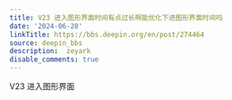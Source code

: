 ```yaml
---
title: V23 进入图形界面时间有点过长啊能优化下进图形界面时间吗
date: '2024-06-28'
linkTitle: https://bbs.deepin.org/en/post/274464
source: deepin_bbs
description:  zeyark 
disable_comments: true
---
```

V23 进入图形界面

